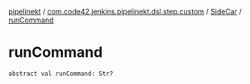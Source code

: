 [pipelinekt](../../index.md) / [com.code42.jenkins.pipelinekt.dsl.step.custom](../index.md) / [SideCar](index.md) / [runCommand](./run-command.md)

# runCommand

`abstract val runCommand: Str?`